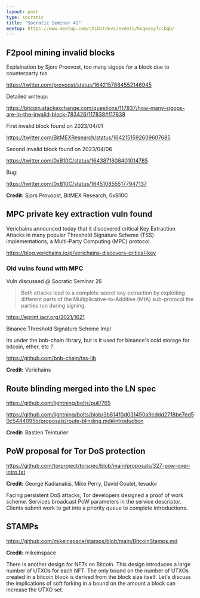 ```yaml
---
layout: post
type: socratic
title: "Socratic Seminar 42"
meetup: https://www.meetup.com/chibitdevs/events/hsqwssyfccbqb/
---
```


## F2pool mining invalid blocks

Explaination by Sjors Proovost, too many sigops for a block due to counterparty txs

<https://twitter.com/provoost/status/1642157884552146945>

Detailed writeup:

<https://bitcoin.stackexchange.com/questions/117837/how-many-sigops-are-in-the-invalid-block-783426/117838#117838>

First invalid block found on 2023/04/01

<https://twitter.com/BitMEXResearch/status/1642151592609607685>

Second invalid block found on 2023/04/06

<https://twitter.com/0xB10C/status/1643871608401014785>

Bug:

<https://twitter.com/0xB10C/status/1645108555177947137>

**Credit:** Sjors Provoost, BitMEX Research, 0xB10C

## MPC private key extraction vuln found

Verichains announced today that it discovered critical Key Extraction Attacks in many popular Threshold Signature Scheme (TSS) implementations, a Multi-Party Computing (MPC) protocol.

<https://blog.verichains.io/p/verichains-discovers-critical-key>

### Old vulns found with MPC 

Vuln discussed @ Socratic Seminar 26

>Both attacks lead to a complete secret key extraction by exploiting different parts of the Multiplicative-to-Additive (MtA) sub-protocol the parties run during signing.

<https://eprint.iacr.org/2021/1621>

Binance Threshold Signature Scheme Impl

Its under the bnb-chain library, but is it used for binance's cold storage for bitcoin, ether, etc ?

<https://github.com/bnb-chain/tss-lib>

**Credit:** Verichains

## Route blinding merged into the LN spec

<https://github.com/lightning/bolts/pull/765>

<https://github.com/lightning/bolts/blob/3b814f0d031450a9cddd2718be7ed50c5444095b/proposals/route-blinding.md#introduction>

**Credit:** Bastien Teinturier

## PoW proposal for Tor DoS protection

<https://github.com/torproject/torspec/blob/main/proposals/327-pow-over-intro.txt>

**Credit:** George Kadianakis, Mike Perry, David Goulet, tevador

Facing persistent DoS attacks, Tor developers designed a proof of work scheme. Services broadcast PoW parameters in the service descriptor. Clients submit work to get into a priority queue to complete introductions.

## STAMPs

<https://github.com/mikeinspace/stamps/blob/main/BitcoinStamps.md>

**Credit:** mikeinspace

There is another design for NFTs on Bitcoin. This design introduces a large number of UTXOs for each NFT. The only bound on the number of UTXOs created in a bitcoin block is derived from the block size itself. Let's discuss the implications of soft forking in a bound on the amount a block can increase the UTXO set.
